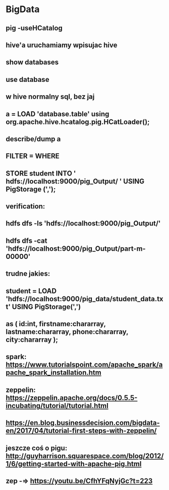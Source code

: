 # BigData
## pig -useHCatalog
## hive'a uruchamiamy wpisujac hive
## show databases
## use database
## w hive normalny sql, bez jaj
## a = LOAD 'database.table' using org.apache.hive.hcatalog.pig.HCatLoader();
## describe/dump a
## FILTER = WHERE
## STORE student INTO ' hdfs://localhost:9000/pig_Output/ ' USING PigStorage (',');
## verification:
## hdfs dfs -ls 'hdfs://localhost:9000/pig_Output/'
## hdfs dfs -cat 'hdfs://localhost:9000/pig_Output/part-m-00000' 
## trudne jakies:
## student = LOAD 'hdfs://localhost:9000/pig_data/student_data.txt' USING PigStorage(',')
##   as ( id:int, firstname:chararray, lastname:chararray, phone:chararray, city:chararray );
## spark: https://www.tutorialspoint.com/apache_spark/apache_spark_installation.htm
## zeppelin: https://zeppelin.apache.org/docs/0.5.5-incubating/tutorial/tutorial.html
## https://en.blog.businessdecision.com/bigdata-en/2017/04/tutorial-first-steps-with-zeppelin/
## jeszcze coś o pigu: http://guyharrison.squarespace.com/blog/2012/1/6/getting-started-with-apache-pig.html
## zep -=> https://youtu.be/CfhYFqNyjGc?t=223
